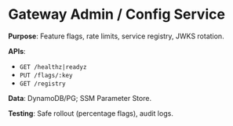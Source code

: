 # Gateway Admin / Config Service

**Purpose**: Feature flags, rate limits, service registry, JWKS rotation.

**APIs**:
- `GET /healthz|readyz`
- `PUT /flags/:key`
- `GET /registry`

**Data**: DynamoDB/PG; SSM Parameter Store.

**Testing**: Safe rollout (percentage flags), audit logs.
